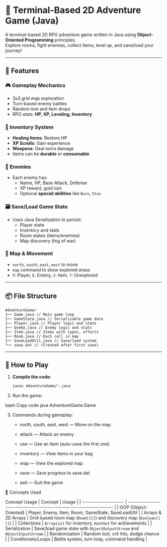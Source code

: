 # 🧭 Terminal-Based 2D Adventure Game (Java)

A terminal-based 2D RPG adventure game written in Java using **Object-Oriented Programming** principles.  
Explore rooms, fight enemies, collect items, level up, and save/load your journey!

---

## 🚀 Features

### 🎮 Gameplay Mechanics
- 3x3 grid map exploration
- Turn-based enemy battles
- Random loot and item drops
- RPG stats: **HP, XP, Leveling, Inventory**

### 💼 Inventory System
- **Healing Items**: Restore HP
- **XP Scrolls**: Gain experience
- **Weapons**: Deal extra damage
- Items can be **durable** or **consumable**

### 🧠 Enemies
- Each enemy has:
  - Name, HP, Base Attack, Defense
  - XP reward, gold loot
  - Optional **special abilities** like `Burn`, `Stun`

### 🗃️ Save/Load Game State
- Uses Java Serialization to persist:
  - Player state
  - Inventory and stats
  - Room states (items/enemies)
  - Map discovery (fog of war)

### 🧭 Map & Movement
- `north`, `south`, `east`, `west` to move
- `map` command to show explored areas
- `P`: Player, `E`: Enemy, `I`: Item, `?`: Unexplored

---

## 📦 File Structure
```
AdventureGame/
├── Game.java // Main game loop
├── GameState.java // Serializable game data
├── Player.java // Player logic and stats
├── Enemy.java // Enemy logic and stats
├── Item.java // Items with types, effects
├── Room.java // Each cell in map
├── SaveLoadUtil.java // Save/load system
└── save.dat // (Created after first save)
```

---

## 📖 How to Play

1. **Compile the code:**
   ```bash
   javac AdventureGame/*.java
2. Run the game:

bash
Copy code
java AdventureGame.Game

3. Commands during gameplay:

   * north, south, east, west — Move on the map

   * attack — Attack an enemy

   *  use — Use an item (auto-uses the first one)

   *  inventory — View items in your bag

   *  map — View the explored map

   *  save — Save progress to save.dat

   *  exit — Quit the game

🧠 Concepts Used

Concept	Usage
| Concept               | Usage                                                                  |
| --------------------- | ---------------------------------------------------------------------- |
| OOP (Object-Oriented) | Player, Enemy, Item, Room, GameState, SaveLoadUtil                     |
| Arrays & 2D Arrays    | Grid-based room map (`Room[][]`) and discovery map (`boolean[][]`)     |
| Collections           | `ArrayList` for inventory, `HashSet` for achievements                  |
| Serialization         | Save/load game state with `ObjectOutputStream` and `ObjectInputStream` |
| Randomization         | Random loot, crit hits, dodge chance                                   |
| Conditionals/Loops    | Battle system, turn loop, command handling                             |
